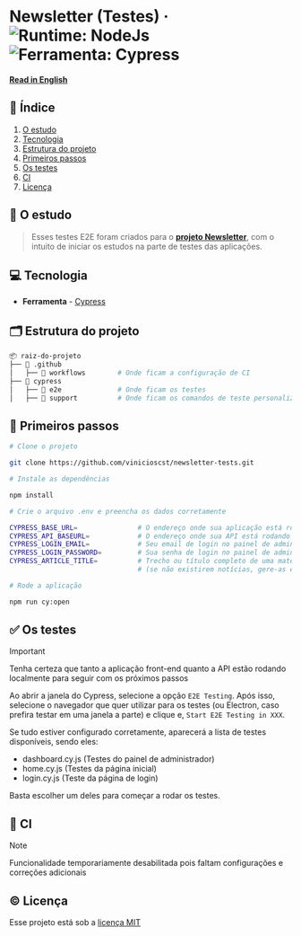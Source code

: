 # Newsletter (Testes) &middot; ![Runtime: NodeJs](https://img.shields.io/badge/Node_JS-5FA04E?logo=nodedotjs&logoColor=ffffff) ![Ferramenta: Cypress](https://img.shields.io/badge/Cypress-007780?logo=cypress&logoColor=ffffff)

[**Read in English**](README.en.md)

## 🔗 Índice

1. [O estudo](#-o-estudo)
2. [Tecnologia](#-tecnologia)
3. [Estrutura do projeto](#%EF%B8%8F-estrutura-do-projeto)
4. [Primeiros passos](#-primeiros-passos)
5. [Os testes](#-os-testes)
6. [CI](#-ci)
7. [Licença](#%EF%B8%8F-licen%C3%A7a)

## 📙 O estudo

> Esses testes E2E foram criados para o [**projeto Newsletter**](https://github.com/vinicioscst/newsletter-front), com o intuito de iniciar os estudos na parte de testes das aplicações.

## 💻 Tecnologia

- **Ferramenta** - [Cypress](https://www.cypress.io/)

## 🗂️ Estrutura do projeto

```bash
📦 raiz-do-projeto
├── 📁 .github
│   ├── 📁 workflows        # Onde ficam a configuração de CI
├── 📁 cypress
│   ├── 📁 e2e              # Onde ficam os testes
│   ├── 📁 support          # Onde ficam os comandos de teste personalizados
```

## 🚀 Primeiros passos

```bash
# Clone o projeto

git clone https://github.com/vinicioscst/newsletter-tests.git

# Instale as dependências

npm install

# Crie o arquivo .env e preencha os dados corretamente

CYPRESS_BASE_URL=               # O endereço onde sua aplicação está rodando (normalmente http://localhost:8000)
CYPRESS_API_BASEURL=            # O endereço onde sua API está rodando (normalmente http://localhost:3000)
CYPRESS_LOGIN_EMAIL=            # Seu email de login no painel de administrador
CYPRESS_LOGIN_PASSWORD=         # Sua senha de login no painel de administrador
CYPRESS_ARTICLE_TITLE=          # Trecho ou título completo de uma matéria presente no seu banco de dados
                                # (se não existirem notícias, gere-as e atualize essa variável)

# Rode a aplicação

npm run cy:open
```

## ✅ Os testes

> [!IMPORTANT]
> Tenha certeza que tanto a aplicação front-end quanto a API estão rodando localmente para seguir com os próximos passos

Ao abrir a janela do Cypress, selecione a opção `E2E Testing`. Após isso, selecione o navegador que quer utilizar para os testes (ou Electron, caso prefira testar em uma janela a parte) e clique e, `Start E2E Testing in XXX`.

Se tudo estiver configurado corretamente, aparecerá a lista de testes disponíveis, sendo eles:

- dashboard.cy.js (Testes do painel de administrador)
- home.cy.js (Testes da página inicial)
- login.cy.js (Teste da página de login)

Basta escolher um deles para começar a rodar os testes.

## 🔁 CI

> [!NOTE]
> Funcionalidade temporariamente desabilitada pois faltam configurações e correções adicionais

## ©️ Licença

Esse projeto está sob a [licença MIT](LICENSE)
